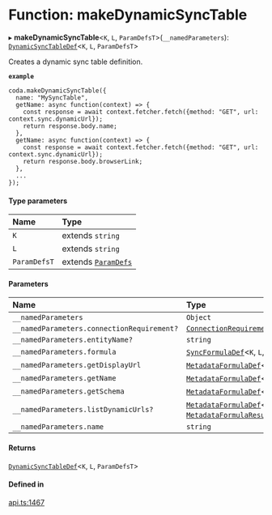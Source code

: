 # Function: makeDynamicSyncTable

▸ **makeDynamicSyncTable**<`K`, `L`, `ParamDefsT`\>(`__namedParameters`): [`DynamicSyncTableDef`](../interfaces/DynamicSyncTableDef.md)<`K`, `L`, `ParamDefsT`\>

Creates a dynamic sync table definition.

**`example`**
```
coda.makeDynamicSyncTable({
  name: "MySyncTable",
  getName: async function(context) => {
    const response = await context.fetcher.fetch({method: "GET", url: context.sync.dynamicUrl});
    return response.body.name;
  },
  getName: async function(context) => {
    const response = await context.fetcher.fetch({method: "GET", url: context.sync.dynamicUrl});
    return response.body.browserLink;
  },
  ...
});
```

#### Type parameters

| Name | Type |
| :------ | :------ |
| `K` | extends `string` |
| `L` | extends `string` |
| `ParamDefsT` | extends [`ParamDefs`](../types/ParamDefs.md) |

#### Parameters

| Name | Type |
| :------ | :------ |
| `__namedParameters` | `Object` |
| `__namedParameters.connectionRequirement?` | [`ConnectionRequirement`](../enums/ConnectionRequirement.md) |
| `__namedParameters.entityName?` | `string` |
| `__namedParameters.formula` | [`SyncFormulaDef`](../interfaces/SyncFormulaDef.md)<`K`, `L`, `ParamDefsT`, `any`\> |
| `__namedParameters.getDisplayUrl` | [`MetadataFormulaDef`](../types/MetadataFormulaDef.md)<`string`\> |
| `__namedParameters.getName` | [`MetadataFormulaDef`](../types/MetadataFormulaDef.md)<`string`\> |
| `__namedParameters.getSchema` | [`MetadataFormulaDef`](../types/MetadataFormulaDef.md)<[`ArraySchema`](../interfaces/ArraySchema.md)<[`Schema`](../types/Schema.md)\>\> |
| `__namedParameters.listDynamicUrls?` | [`MetadataFormulaDef`](../types/MetadataFormulaDef.md)<`string`[] \| [`MetadataFormulaResultType`](../types/MetadataFormulaResultType.md)<`string`\>[]\> |
| `__namedParameters.name` | `string` |

#### Returns

[`DynamicSyncTableDef`](../interfaces/DynamicSyncTableDef.md)<`K`, `L`, `ParamDefsT`\>

#### Defined in

[api.ts:1467](https://github.com/coda/packs-sdk/blob/main/api.ts#L1467)
